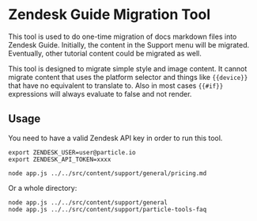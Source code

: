 # Zendesk Guide Migration Tool

This tool is used to do one-time migration of docs markdown files into Zendesk Guide. Initially, the content in the Support menu will be migrated. Eventually, other tutorial content could be migrated as well.

This tool is designed to migrate simple style and image content. It cannot migrate content that uses the platform selector and things like `{{device}}` that have no equivalent to translate to. Also in most cases `{{#if}}` expressions will always evaluate to false and not render.

## Usage

You need to have a valid Zendesk API key in order to run this tool. 

```
export ZENDESK_USER=user@particle.io
export ZENDESK_API_TOKEN=xxxx

node app.js ../../src/content/support/general/pricing.md
```

Or a whole directory:

```
node app.js ../../src/content/support/general
node app.js ../../src/content/support/particle-tools-faq
```



